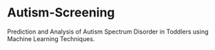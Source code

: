 # Autism-Screening
Prediction and Analysis of Autism Spectrum Disorder in Toddlers using Machine Learning Techniques.
